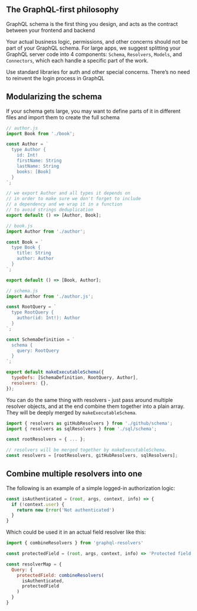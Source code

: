 ## The GraphQL-first philosophy

GraphQL schema is the first thing you design, and acts as the contract between your frontend and backend

Your actual business logic, permissions, and other concerns should not be part of your GraphQL schema. For large apps, we suggest splitting your GraphQL server code into 4 components: `Schema`, `Resolvers`, `Models`, and `Connectors`, which each handle a specific part of the work. 

Use standard libraries for auth and other special concerns. There’s no need to reinvent the login process in GraphQL


## Modularizing the schema

If your schema gets large, you may want to define parts of it in different files and import them to create the full schema

```js
// author.js
import Book from './book';

const Author = `
  type Author {
    id: Int!
    firstName: String
    lastName: String
    books: [Book]
  }
`;

// we export Author and all types it depends on
// in order to make sure we don't forget to include
// a dependency and we wrap it in a function
// to avoid strings deduplication
export default () => [Author, Book];
```

```js
// book.js
import Author from './author';

const Book = `
  type Book {
    title: String
    author: Author
  }
`;

export default () => [Book, Author];
```

```js
// schema.js
import Author from './author.js';

const RootQuery = `
  type RootQuery {
    author(id: Int!): Author
  }
`;

const SchemaDefinition = `
  schema {
    query: RootQuery
  }
`;

export default makeExecutableSchema({
  typeDefs: [SchemaDefinition, RootQuery, Author],
  resolvers: {},
});
```

You can do the same thing with resolvers - just pass around multiple resolver objects, and at the end combine them together into a plain array. They will be deeply merged by `makeExecutableSchema`.

```js
import { resolvers as gitHubResolvers } from './github/schema';
import { resolvers as sqlResolvers } from './sql/schema';

const rootResolvers = { ... };

// resolvers will be merged together by makeExecutableSchema.
const resolvers = [rootResolvers, gitHubResolvers, sqlResolvers];
```


## Combine multiple resolvers into one

The following is an example of a simple logged-in authorization logic:

```js
const isAuthenticated = (root, args, context, info) => {
  if (!context.user) {
    return new Error('Not authenticated')
  }
}
```

Which could be used it in an actual field resolver like this:

```js
import { combineResolvers } from 'graphql-resolvers'

const protectedField = (root, args, context, info) => 'Protected field value'

const resolverMap = {
  Query: {
    protectedField: combineResolvers(
      isAuthenticated,
      protectedField
    )
  }
}
```

